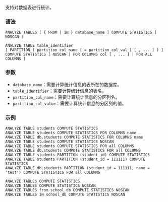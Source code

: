 支持对数据表进行统计。
### 语法
```
ANALYZE TABLES [ { FROM | IN } database_name ] COMPUTE STATISTICS [ NOSCAN ]

ANALYZE TABLE table_identifier
[ PARTITION ( partition_col_name [ = partition_col_val ] [ , ... ] ) ]
COMPUTE STATISTICS [ NOSCAN | FOR COLUMNS col [ , ... ] | FOR ALL COLUMNS ]
```

### 参数
- `database_name`：需要计算统计信息的表所在的数据库。
- `table_identifier`：需要计算统计信息的表名。
- `partition_col_name`：需要计算统计信息的分区列名。
- `partition_col_value`：需要计算统计信息的分区列的值。

### 示例
```
ANALYZE TABLE students COMPUTE STATISTICS
ANALYZE TABLE students COMPUTE STATISTICS FOR COLUMNS name
ANALYZE TABLE db.students COMPUTE STATISTICS FOR COLUMNS name
ANALYZE TABLE students COMPUTE STATISTICS NOSCAN
ANALYZE TABLE students COMPUTE STATISTICS FOR all COLUMNS
ANALYZE TABLE db.students COMPUTE STATISTICS FOR all COLUMNS
ANALYZE TABLE students PARTITION (student_id) COMPUTE STATISTICS
ANALYZE TABLE students PARTITION (student_id = 111111) COMPUTE STATISTICS
ANALYZE TABLE db.students PARTITION (student_id = 111111, name = 'test') COMPUTE STATISTICS FOR all COLUMNS

ANALYZE TABLES COMPUTE STATISTICS
ANALYZE TABLES COMPUTE STATISTICS NOSCAN
ANALYZE TABLES from school_db COMPUTE STATISTICS NOSCAN
ANALYZE TABLES IN school_db COMPUTE STATISTICS NOSCAN
```



